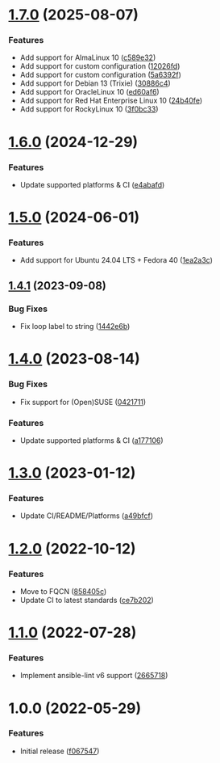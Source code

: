 # [1.7.0](https://github.com/de-it-krachten/ansible-role-cron/compare/v1.6.0...v1.7.0) (2025-08-07)


### Features

* Add support for AlmaLinux 10 ([c589e32](https://github.com/de-it-krachten/ansible-role-cron/commit/c589e325fe263192d6d71557aee2b537183929e1))
* Add support for custom configuration ([12026fd](https://github.com/de-it-krachten/ansible-role-cron/commit/12026fd5638cfb1e9b30612d4954463bb6f0706f))
* Add support for custom configuration ([5a6392f](https://github.com/de-it-krachten/ansible-role-cron/commit/5a6392ff295b865c8e2e97cd56dfd1bed3f2e7e9))
* Add support for Debian 13 (Trixie) ([30886c4](https://github.com/de-it-krachten/ansible-role-cron/commit/30886c436255b2c24e8746e05400320462068113))
* Add support for OracleLinux 10 ([ed60af6](https://github.com/de-it-krachten/ansible-role-cron/commit/ed60af6e59b9b8fdc5b6e6900010293ec4b661b7))
* Add support for Red Hat Enterprise Linux 10 ([24b40fe](https://github.com/de-it-krachten/ansible-role-cron/commit/24b40fe3e65fa3a8f187565fd674deb50607c7b2))
* Add support for RockyLinux 10 ([3f0bc33](https://github.com/de-it-krachten/ansible-role-cron/commit/3f0bc33c628fbe9d1bdd068bb5a656928120d0cf))

# [1.6.0](https://github.com/de-it-krachten/ansible-role-cron/compare/v1.5.0...v1.6.0) (2024-12-29)


### Features

* Update supported platforms & CI ([e4abafd](https://github.com/de-it-krachten/ansible-role-cron/commit/e4abafdf64301b10f80c2592687c56469e209a1b))

# [1.5.0](https://github.com/de-it-krachten/ansible-role-cron/compare/v1.4.1...v1.5.0) (2024-06-01)


### Features

* Add support for Ubuntu 24.04 LTS + Fedora 40 ([1ea2a3c](https://github.com/de-it-krachten/ansible-role-cron/commit/1ea2a3c6acf24037d0321428b7b4aee9507d1c4b))

## [1.4.1](https://github.com/de-it-krachten/ansible-role-cron/compare/v1.4.0...v1.4.1) (2023-09-08)


### Bug Fixes

* Fix loop label to string ([1442e6b](https://github.com/de-it-krachten/ansible-role-cron/commit/1442e6b09c6f6a83eb5301c3c09aa556dbad65dc))

# [1.4.0](https://github.com/de-it-krachten/ansible-role-cron/compare/v1.3.0...v1.4.0) (2023-08-14)


### Bug Fixes

* Fix support for (Open)SUSE ([0421711](https://github.com/de-it-krachten/ansible-role-cron/commit/0421711344b3d28dcced278008c4aeb3a41194da))


### Features

* Update supported platforms & CI ([a177106](https://github.com/de-it-krachten/ansible-role-cron/commit/a177106809d554864ce8c2f043bb78a0c041a6a3))

# [1.3.0](https://github.com/de-it-krachten/ansible-role-cron/compare/v1.2.0...v1.3.0) (2023-01-12)


### Features

* Update CI/README/Platforms ([a49bfcf](https://github.com/de-it-krachten/ansible-role-cron/commit/a49bfcf3b8aa56b2a38aaac8f5443d7fc5a4245f))

# [1.2.0](https://github.com/de-it-krachten/ansible-role-cron/compare/v1.1.0...v1.2.0) (2022-10-12)


### Features

* Move to FQCN ([858405c](https://github.com/de-it-krachten/ansible-role-cron/commit/858405cf5d110019085259ed0318575b5cb573d7))
* Update CI to latest standards ([ce7b202](https://github.com/de-it-krachten/ansible-role-cron/commit/ce7b202a8ac4ba9069902c52de155a7f698162be))

# [1.1.0](https://github.com/de-it-krachten/ansible-role-cron/compare/v1.0.0...v1.1.0) (2022-07-28)


### Features

* Implement ansible-lint v6 support ([2665718](https://github.com/de-it-krachten/ansible-role-cron/commit/2665718bff0eb7d43eba9aee115560b9b51264ca))

# 1.0.0 (2022-05-29)


### Features

* Initial release ([f067547](https://github.com/de-it-krachten/ansible-role-cron/commit/f06754772a024a15394073f99fae0b648db7affe))
